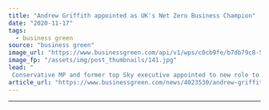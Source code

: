 ```yaml
---
title: "Andrew Griffith appointed as UK's Net Zero Business Champion"
date: "2020-11-17"
tags: 
  - business green
source: "business green"
image_url: "https://www.businessgreen.com/api/v1/wps/c0cb9fe/b7db79c8-516a-4654-8927-5a8a6480e845/1/Andrew-Griffith-Image-185x114.jpg"
image_fp: "/assets/img/post_thumbnails/141.jpg"
lead: "
 Conservative MP and former top Sky executive appointed to new role to help bolster business support for the net zero transition ahead of COP26 Summit next year ..."
article_url: "https://www.businessgreen.com/news/4023530/andrew-griffith-appointed-uk-net-zero-business-champion"
---
```


---
